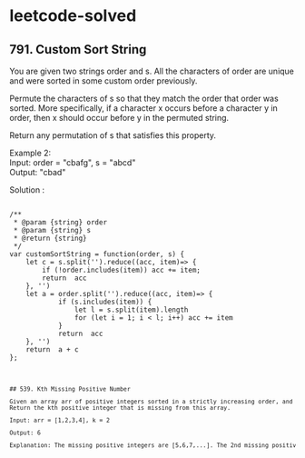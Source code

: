 # leetcode-solved


## 791. Custom Sort String
You are given two strings order and s. All the characters of order are unique and were sorted in some custom order previously.

Permute the characters of s so that they match the order that order was sorted. More specifically, if a character x occurs before a character y in order, then x should occur before y in the permuted string.

Return any permutation of s that satisfies this property.

Example 2: <br/>
Input: order = "cbafg", s = "abcd" <br/>
Output: "cbad"


Solution : <br/>

<pre><code> 
/**
 * @param {string} order
 * @param {string} s
 * @return {string}
 */
var customSortString = function(order, s) {
    let c = s.split('').reduce((acc, item)=> {
        if (!order.includes(item)) acc += item;
        return  acc
    }, '')
    let a = order.split('').reduce((acc, item)=> {
            if (s.includes(item)) {
                let l = s.split(item).length
                for (let i = 1; i < l; i++) acc += item
            }
            return  acc
    }, '')
    return  a + c
};
<code/><pre/>
    


## 539. Kth Missing Positive Number   

Given an array arr of positive integers sorted in a strictly increasing order, and an integer k.
Return the kth positive integer that is missing from this array.
 
Input: arr = [1,2,3,4], k = 2 <br/>
Output: 6 <br/>
Explanation: The missing positive integers are [5,6,7,...]. The 2nd missing positive integer is 6.
    
